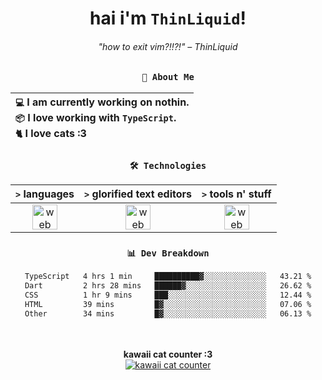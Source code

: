 <div align="center">
  
  # hai i'm `ThinLiquid`!
  ###### "how to exit vim?!!?!" – ThinLiquid
  
  ### `👤 About Me`

  | `💻`  I am currently working on **nothin**.<br/>`📦`  I love working with `TypeScript`.</br>`🐈`  I love cats :3 |
  |:---|

  
  ### `🛠️ Technologies`
  
  | `>` **languages**  | `>` **glorified text editors** | `>` **tools n' stuff** |
  |:------------------:|:------------------------------:|:----------------------:|
  | <img src="https://skillicons.dev/icons?i=ts,js,react" alt="web dev" height="40"/> | <img src="https://skillicons.dev/icons?i=vscode,neovim" alt="web dev" height="40"/> | <img src="https://skillicons.dev/icons?i=bash,git" alt="web dev" height="40"/> |
  
  ### `📊 Dev Breakdown`
  
  <!--START_SECTION:waka-->

```txt
TypeScript   4 hrs 1 min     ██████████▓░░░░░░░░░░░░░░   43.21 %
Dart         2 hrs 28 mins   ██████▓░░░░░░░░░░░░░░░░░░   26.62 %
CSS          1 hr 9 mins     ███░░░░░░░░░░░░░░░░░░░░░░   12.44 %
HTML         39 mins         █▓░░░░░░░░░░░░░░░░░░░░░░░   07.06 %
Other        34 mins         █▓░░░░░░░░░░░░░░░░░░░░░░░   06.13 %
```

<!--END_SECTION:waka-->
  
  <br/><br/>
  <b>kawaii cat counter :3</b><br/>
  [![kawaii cat counter](https://count.getloli.com/get/@ThinLiquid?theme=moebooru)](https://moe-counter.glitch.me)
</div>
